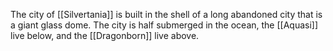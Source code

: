 The city of [[Silvertania]] is built in the shell of a long abandoned city that is a giant glass dome. The city is half submerged in the ocean, the [[Aquasi]] live below, and the [[Dragonborn]] live above.